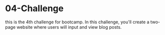 # 04-Challenge
this is the 4th challenge for bootcamp. In this challenge, you'll create a two-page website where users will input and view blog posts.
